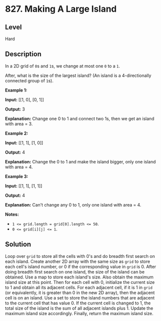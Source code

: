 # 827. Making A Large Island
## Level
Hard

## Description
In a 2D grid of `0`s and `1`s, we change at most one `0` to a `1`.

After, what is the size of the largest island? (An island is a 4-directionally connected group of `1`s).

**Example 1:**

**Input:** [[1, 0], [0, 1]]

**Output:** 3

**Explanation:** Change one 0 to 1 and connect two 1s, then we get an island with area = 3.

**Example 2:**

**Input:** [[1, 1], [1, 0]]

**Output:** 4

**Explanation:** Change the 0 to 1 and make the island bigger, only one island with area = 4.

**Example 3:**

**Input:** [[1, 1], [1, 1]]

**Output:** 4

**Explanation:** Can't change any 0 to 1, only one island with area = 4.

**Notes:**

* `1 <= grid.length = grid[0].length <= 50`.
* `0 <= grid[i][j] <= 1`.

## Solution
Loop over `grid` to store all the cells with 0's and do breadth first search on each island. Create another 2D array with the same size as `grid` to store each cell's island number, or 0 if the corresponding value in `grid` is 0. After doing breadth first search on one island, the size of the island can be obtained. Use a map to store each island's size. Also obtain the maximum island size at this point. Then for each cell with 0, initialize the current size to 1 and obtain all its adjacent cells. For each adjacent cell, if it is 1 in `grid` (or equivalently, it is greater than 0 in the new 2D array), then the adjacent cell is on an island. Use a set to store the island numbers that are adjacent to the current cell that has value 0. If the current cell is changed to 1, the total size of the island is the sum of all adjacent islands plus 1. Update the maximum island size accordingly. Finally, return the maximum island size.
